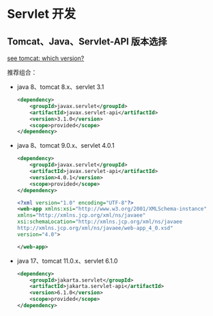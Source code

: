 # Servlet 开发

## Tomcat、Java、Servlet-API 版本选择

[see tomcat: which version?](https://tomcat.apache.org/whichversion.html)

推荐组合：

- java 8、tomcat 8.x、servlet 3.1

    ```xml
    <dependency>
        <groupId>javax.servlet</groupId>
        <artifactId>javax.servlet-api</artifactId>
        <version>3.1.0</version>
        <scope>provided</scope>
    </dependency>
    ```

- java 8、tomcat 9.0.x、servlet 4.0.1

  ```xml
  <dependency>
      <groupId>javax.servlet</groupId>
      <artifactId>javax.servlet-api</artifactId>
      <version>4.0.1</version>
      <scope>provided</scope>
  </dependency>
  ```

  ```xml
  <?xml version="1.0" encoding="UTF-8"?>
  <web-app xmlns:xsi="http://www.w3.org/2001/XMLSchema-instance"
  xmlns="http://xmlns.jcp.org/xml/ns/javaee"
  xsi:schemaLocation="http://xmlns.jcp.org/xml/ns/javaee
  http://xmlns.jcp.org/xml/ns/javaee/web-app_4_0.xsd"
  version="4.0">
  
  </web-app>
  ```

- java 17、tomcat 11.0.x、servlet 6.1.0

  ```xml
  <dependency>
      <groupId>jakarta.servlet</groupId>
      <artifactId>jakarta.servlet-api</artifactId>
      <version>6.1.0</version>
      <scope>provided</scope>
  </dependency>
  ```